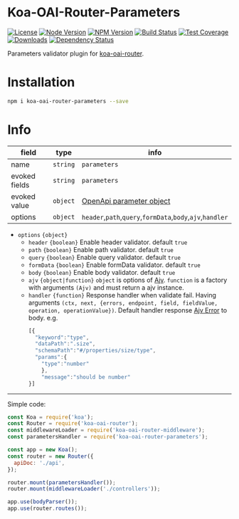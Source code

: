 # Koa-OAI-Router-Parameters

[license-img]: http://img.shields.io/badge/license-MIT-green.svg
[license-url]: http://opensource.org/licenses/MIT

[node-image]: https://img.shields.io/badge/node.js-v7.6.0-blue.svg
[node-url]: http://nodejs.org/download/

[npm-img]: https://img.shields.io/npm/v/koa-oai-router-parameters.svg
[npm-url]: https://npmjs.org/package/koa-oai-router-parameters

[travis-img]: https://travis-ci.org/oaijs/koa-oai-router-parameters.svg
[travis-url]: https://travis-ci.org/oaijs/koa-oai-router-parameters

[coveralls-img]: https://coveralls.io/repos/github/oaijs/koa-oai-router-parameters/badge.svg
[coveralls-url]: https://coveralls.io/github/oaijs/koa-oai-router-parameters

[downloads-image]: https://img.shields.io/npm/dm/koa-oai-router-parameters.svg
[downloads-url]: https://npmjs.org/package/koa-oai-router-parameters

[david-img]: https://img.shields.io/david/oaijs/koa-oai-router-parameters.svg
[david-url]: https://david-dm.org/oaijs/koa-oai-router-parameters

[router]: https://github.com/BiteBit/koa-oai-router

[param]: https://github.com/OAI/OpenAPI-Specification/blob/master/versions/2.0.md#parameter-object
[ajv]: https://github.com/epoberezkin/ajv
[ajv-error]: https://github.com/epoberezkin/ajv#error-objects

[![License][license-img]][license-url]
[![Node Version][node-image]][node-url]
[![NPM Version][npm-img]][npm-url]
[![Build Status][travis-img]][travis-url]
[![Test Coverage][coveralls-img]][coveralls-url]
[![Downloads][downloads-image]][downloads-url]
[![Dependency Status][david-img]][david-url]

Parameters validator plugin for [koa-oai-router][router].

# Installation
```bash
npm i koa-oai-router-parameters --save
```

# Info
|field|type|info|
|---|---|---|
|name|`string`|`parameters`|
|evoked fields|`string`| `parameters`|
|evoked value|`object`| [OpenApi parameter object][param]|
|options|`object`| `header`,`path`,`query`,`formData`,`body`,`ajv`,`handler` |

* `options` `{object}`
  * `header` `{boolean}` Enable header validator. default `true`
  * `path` `{boolean}` Enable path validator. default `true`
  * `query` `{boolean}` Enable query validator. default `true`
  * `formData` `{boolean}` Enable formData validator. default `true`
  * `body` `{boolean}` Enable body validator. default `true`
  * `ajv` `{object|function}` `object` is options of [Ajv][ajv]. `function` is a factory with arguments `(Ajv)` and must return a ajv instance.
  * `handler` `{function}` Response handler when validate fail. Having arguments `(ctx, next, {errors, endpoint, field, fieldValue, operation, operationValue})`. Default handler response [Ajv Error][ajv-error] to body. e.g.
    ```js
    [{
      "keyword":"type",
      "dataPath":".size",
      "schemaPath":"#/properties/size/type",
      "params":{
        "type":"number"
        },
        "message":"should be number"
    }]
    ```

---

Simple code:
```js
const Koa = require('koa');
const Router = require('koa-oai-router');
const middlewareLoader = require('koa-oai-router-middleware');
const parametersHandler = require('koa-oai-router-parameters');

const app = new Koa();
const router = new Router({
  apiDoc: './api',
});

router.mount(parametersHandler());
router.mount(middlewareLoader('./controllers'));

app.use(bodyParser());
app.use(router.routes());
```
